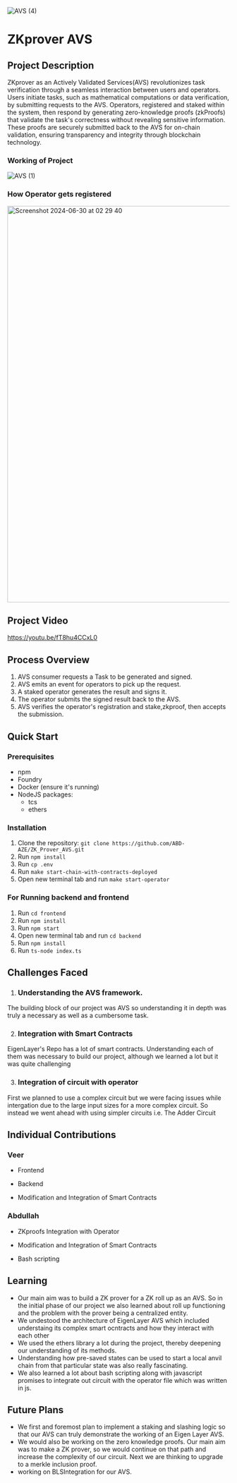 ![AVS (4)](https://github.com/ABD-AZE/ZK_Prover_AVS/assets/142890355/c29f283a-04df-469e-a8c4-f8830d87e6a8)
# ZKprover AVS

## Project Description

ZKprover as an Actively Validated Services(AVS) revolutionizes task verification through a seamless interaction between users and operators. Users initiate tasks, such as mathematical computations or data verification, by submitting requests to the AVS. Operators, registered and staked within the system, then respond by generating zero-knowledge proofs (zkProofs) that validate the task's correctness without revealing sensitive information. These proofs are securely submitted back to the AVS for on-chain validation, ensuring transparency and integrity through blockchain technology.

### Working of Project
![AVS (1)](https://github.com/ABD-AZE/ZK_Prover_AVS/assets/142890355/34f0930e-1b70-4455-a740-1dd35cbe70fc)

### How Operator gets registered 
<img width="899" alt="Screenshot 2024-06-30 at 02 29 40" src="https://github.com/ABD-AZE/ZK_Prover_AVS/assets/142890355/17cd1503-a449-480b-917e-8545f724c870">



## Project Video
https://youtu.be/fT8hu4CCxL0
## Process Overview

1. AVS consumer requests a Task to be generated and signed.
2. AVS emits an event for operators to pick up the request.
3. A staked operator generates the result and signs it.
4. The operator submits the signed result back to the AVS.
5. AVS verifies the operator's registration and stake,zkproof, then accepts the submission.

## Quick Start

### Prerequisites

- npm
- Foundry
- Docker (ensure it's running)
- NodeJS packages:
  - tcs
  - ethers

### Installation

1. Clone the repository: `git clone https://github.com/ABD-AZE/ZK_Prover_AVS.git `
2. Run `npm install`
3. Run `cp .env`
4. Run `make start-chain-with-contracts-deployed`
5. Open new terminal tab and run `make start-operator`

### For Running backend and frontend

1. Run `cd frontend`
2. Run `npm install`
3. Run `npm start`
4. Open new terminal tab and run `cd backend`
5. Run `npm install`
6. Run `ts-node index.ts`

## Challenges Faced
1. ### Understanding the AVS framework.
The building block of our project was AVS so understanding it in depth was truly a necessary as well as a cumbersome task.

2. ### Integration with Smart Contracts
EigenLayer's Repo has a lot of smart contracts. Understanding each of them was necessary to build our project, although we learned a lot but it was quite challenging

3. ### Integration of circuit with operator
First we planned to use a complex circuit but we were facing issues while intergation due to the large input sizes for a more complex circuit. So instead we went ahead with using simpler circuits i.e. The Adder Circuit


## Individual Contributions

### Veer
- Frontend

- Backend

- Modification and Integration of Smart Contracts

### Abdullah

- ZKproofs Integration with Operator

- Modification and Integration of Smart Contracts

- Bash scripting

## Learning
- Our main aim was to build a ZK prover for a ZK roll up as an AVS. So in the initial phase of our project we also learned about roll up functioning and the problem with the prover being a centralized entity.
- We undestood the architecture of EigenLayer AVS which included understaing its complex smart ocntracts and how they interact with each other
- We used the ethers library a lot during the project, thereby deepening our understanding of its methods.
- Understanding how pre-saved states can be used to start a local anvil chain from that particular state was also really fascinating.
- We also learned a lot about bash scripting along with javascript promises to integrate out circuit with the operator file which was written in js.
  
## Future Plans
- We first and foremost plan to implement a staking and slashing logic so that our AVS can truly demonstrate the working of an Eigen Layer AVS.
- We would also be working on the zero knowledge proofs. Our main aim was to make a ZK prover, so we would continue on that path and increase the complexity of our circuit. Next we are thinking to upgrade to a merkle inclusion proof.
- working on BLSIntegration for our AVS.

